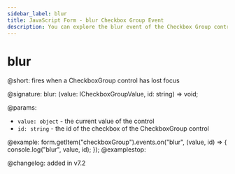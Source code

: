 ```yaml
---
sidebar_label: blur
title: JavaScript Form - blur Checkbox Group Event 
description: You can explore the blur event of the Checkbox Group control of Form in the documentation of the DHTMLX JavaScript UI library. Browse developer guides and API reference, try out code examples and live demos, and download a free 30-day evaluation version of DHTMLX Suite.
---
```


# blur

@short: fires when a CheckboxGroup control has lost focus

@signature: blur: (value: ICheckboxGroupValue, id: string) => void;

@params:
- `value: object` - the current value of the control
- `id: string` - the id of the checkbox of the CheckboxGroup control

@example:
form.getItem("checkboxGroup").events.on("blur", (value, id) => {
    console.log("blur", value, id);
});
@examplestop:

@changelog: added in v7.2
